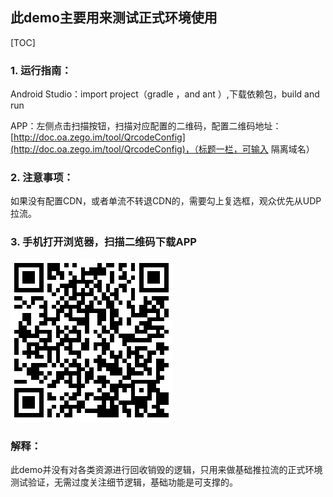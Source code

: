 ##  此demo主要用来测试正式环境使用

[TOC]

###  1. 运行指南：

Android Studio：import  project（gradle ，and ant ）,下载依赖包，build and run 

APP：左侧点击扫描按钮，扫描对应配置的二维码，配置二维码地址：[http://doc.oa.zego.im/tool/QrcodeConfig](http://doc.oa.zego.im/tool/QrcodeConfig)，（标题一栏，可输入 隔离域名）

###  2. 注意事项：

如果没有配置CDN，或者单流不转退CDN的，需要勾上复选框，观众优先从UDP拉流。

### 3. 手机打开浏览器，扫描二维码下载APP

![QR_dowmload](./QR_dowmload.png)

###  解释：
此demo并没有对各类资源进行回收销毁的逻辑，只用来做基础推拉流的正式环境测试验证，无需过度关注细节逻辑，基础功能是可支撑的。